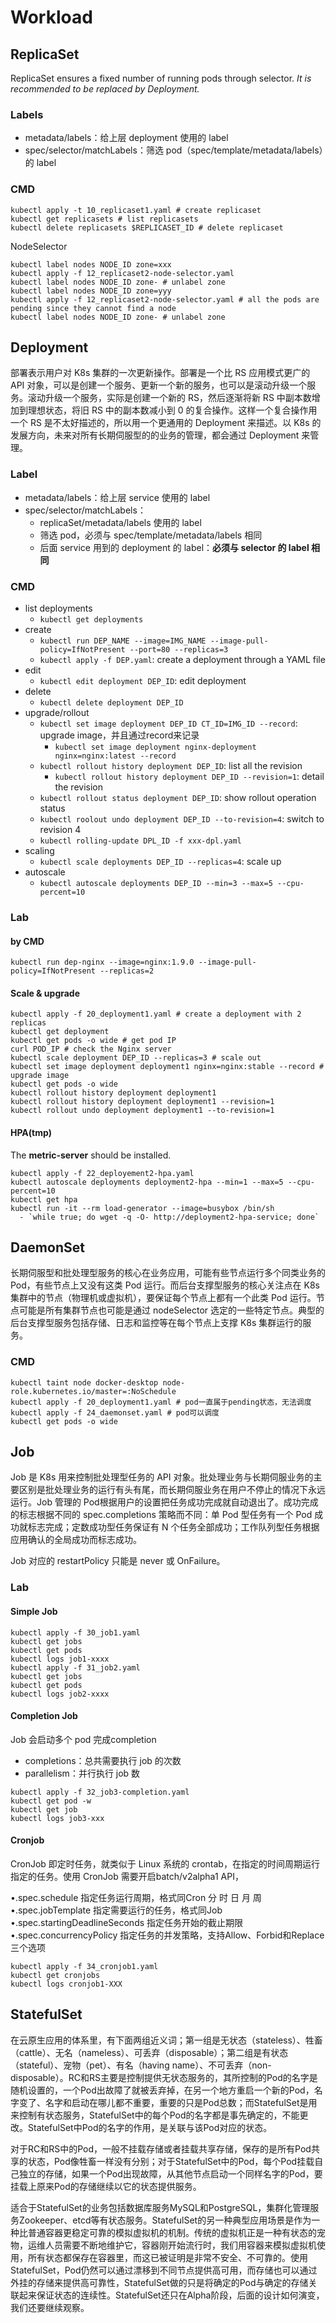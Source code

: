 # Workload
## ReplicaSet
ReplicaSet ensures a fixed number of running pods through selector.
*It is recommended to be replaced by Deployment.*

### Labels

- metadata/labels：给上层 deployment 使用的 label
- spec/selector/matchLabels：筛选 pod（spec/template/metadata/labels）的 label

### CMD

```shell
kubectl apply -t 10_replicaset1.yaml # create replicaset
kubectl get replicasets # list replicasets
kubectl delete replicasets $REPLICASET_ID # delete replicaset
```

NodeSelector

```shell
kubectl label nodes NODE_ID zone=xxx
kubectl apply -f 12_replicaset2-node-selector.yaml
kubectl label nodes NODE_ID zone- # unlabel zone
kubectl label nodes NODE_ID zone=yyy
kubectl apply -f 12_replicaset2-node-selector.yaml # all the pods are pending since they cannot find a node
kubectl label nodes NODE_ID zone- # unlabel zone
```

## Deployment
部署表示用户对 K8s 集群的一次更新操作。部署是一个比 RS 应用模式更广的 API 对象，可以是创建一个服务、更新一个新的服务，也可以是滚动升级一个服务。滚动升级一个服务，实际是创建一个新的 RS，然后逐渐将新 RS 中副本数增加到理想状态，将旧 RS 中的副本数减小到 0 的复合操作。这样一个复合操作用一个 RS 是不太好描述的，所以用一个更通用的 Deployment 来描述。以 K8s 的发展方向，未来对所有长期伺服型的的业务的管理，都会通过 Deployment 来管理。

### Label
- metadata/labels：给上层 service 使用的 label
- spec/selector/matchLabels：
  - replicaSet/metadata/labels 使用的 label
  - 筛选 pod，必须与 spec/template/metadata/labels 相同
  - 后面 service 用到的 deployment 的 label：**必须与 selector 的 label 相同**

### CMD
- list deployments
  - `kubectl get deployments`
- create
  - `kubectl run DEP_NAME --image=IMG_NAME --image-pull-policy=IfNotPresent --port=80 --replicas=3`
  - `kubectl apply -f DEP.yaml`: create a deployment through a YAML file
- edit
  - `kubectl edit deployment DEP_ID`: edit deployment
- delete
  - `kubectl delete deployment DEP_ID`
- upgrade/rollout
  - `kubectl set image deployment DEP_ID CT_ID=IMG_ID --record`: upgrade image，并且通过record来记录
    -  `kubectl set image deployment nginx-deployment nginx=nginx:latest --record`
  - `kubectl rollout history deployment DEP_ID`: list all the revision
    - `kubectl rollout history deployment DEP_ID --revision=1`: detail the revision
  - `kubectl rollout status deployment DEP_ID`: show rollout operation status
  - `kubectl roolout undo deployment DEP_ID --to-revision=4`: switch to revision 4
  - `kubectl rolling-update DPL_ID -f xxx-dpl.yaml`
- scaling
  - `kubectl scale deployments DEP_ID --replicas=4`: scale up
- autoscale
  - `kubectl autoscale deployments DEP_ID --min=3 --max=5 --cpu-percent=10`

### Lab

#### by CMD

```shell
kubectl run dep-nginx --image=nginx:1.9.0 --image-pull-policy=IfNotPresent --replicas=2
```

#### Scale & upgrade

```shell
kubectl apply -f 20_deployment1.yaml # create a deployment with 2 replicas
kubectl get deployment
kubectl get pods -o wide # get pod IP
curl POD_IP # check the Nginx server
kubectl scale deployment DEP_ID --replicas=3 # scale out
kubectl set image deployment deployment1 nginx=nginx:stable --record # upgrade image
kubectl get pods -o wide
kubectl rollout history deployment deployment1
kubectl rollout history deployment deployment1 --revision=1
kubectl rollout undo deployment deployment1 --to-revision=1
```

#### HPA(tmp)
The **metric-server** should be installed.

```shell
kubectl apply -f 22_deployement2-hpa.yaml
kubectl autoscale deployments deployment2-hpa --min=1 --max=5 --cpu-percent=10
kubectl get hpa
kubectl run -it --rm load-generator --image=busybox /bin/sh
  - `while true; do wget -q -O- http://deployment2-hpa-service; done`
```

## DaemonSet
长期伺服型和批处理型服务的核心在业务应用，可能有些节点运行多个同类业务的 Pod，有些节点上又没有这类 Pod 运行。而后台支撑型服务的核心关注点在 K8s 集群中的节点（物理机或虚拟机），要保证每个节点上都有一个此类 Pod 运行。节点可能是所有集群节点也可能是通过 nodeSelector 选定的一些特定节点。典型的后台支撑型服务包括存储、日志和监控等在每个节点上支撑 K8s 集群运行的服务。

### CMD

```shell
kubectl taint node docker-desktop node-role.kubernetes.io/master=:NoSchedule 
kubectl apply -f 20_deployment1.yaml # pod一直属于pending状态，无法调度
kubectl apply -f 24_daemonset.yaml # pod可以调度
kubectl get pods -o wide
```

## Job

Job 是 K8s 用来控制批处理型任务的 API 对象。批处理业务与长期伺服业务的主要区别是批处理业务的运行有头有尾，而长期伺服业务在用户不停止的情况下永远运行。Job 管理的 Pod根据用户的设置把任务成功完成就自动退出了。成功完成的标志根据不同的 spec.completions 策略而不同：单 Pod 型任务有一个 Pod 成功就标志完成；定数成功型任务保证有 N 个任务全部成功；工作队列型任务根据应用确认的全局成功而标志成功。

Job 对应的 restartPolicy 只能是 never 或 OnFailure。

### Lab
#### Simple Job

```shell
kubectl apply -f 30_job1.yaml
kubectl get jobs
kubectl get pods
kubectl logs job1-xxxx
kubectl apply -f 31_job2.yaml
kubectl get jobs
kubectl get pods
kubectl logs job2-xxxx
```

#### Completion Job
Job 会启动多个 pod 完成completion
- completions：总共需要执行 job 的次数
- parallelism：并行执行 job 数

```shell
kubectl apply -f 32_job3-completion.yaml
kubectl get pod -w
kubectl get job
kubectl logs job3-xxx
```

#### Cronjob
CronJob 即定时任务，就类似于 Linux 系统的 crontab，在指定的时间周期运行指定的任务。使用 CronJob 需要开启batch/v2alpha1 API，

•.spec.schedule 指定任务运行周期，格式同Cron                 分  时  日  月  周
•.spec.jobTemplate 指定需要运行的任务，格式同Job
•.spec.startingDeadlineSeconds 指定任务开始的截止期限
•.spec.concurrencyPolicy 指定任务的并发策略，支持Allow、Forbid和Replace三个选项

```shell
kubectl apply -f 34_cronjob1.yaml
kubectl get cronjobs
kubectl logs cronjob1-XXX
```

## StatefulSet

在云原生应用的体系里，有下面两组近义词；第一组是无状态（stateless）、牲畜（cattle）、无名（nameless）、可丢弃（disposable）；第二组是有状态（stateful）、宠物（pet）、有名（having  name）、不可丢弃（non-disposable）。RC和RS主要是控制提供无状态服务的，其所控制的Pod的名字是随机设置的，一个Pod出故障了就被丢弃掉，在另一个地方重启一个新的Pod，名字变了、名字和启动在哪儿都不重要，重要的只是Pod总数；而StatefulSet是用来控制有状态服务，StatefulSet中的每个Pod的名字都是事先确定的，不能更改。StatefulSet中Pod的名字的作用，是关联与该Pod对应的状态。

对于RC和RS中的Pod，一般不挂载存储或者挂载共享存储，保存的是所有Pod共享的状态，Pod像牲畜一样没有分别；对于StatefulSet中的Pod，每个Pod挂载自己独立的存储，如果一个Pod出现故障，从其他节点启动一个同样名字的Pod，要挂载上原来Pod的存储继续以它的状态提供服务。

适合于StatefulSet的业务包括数据库服务MySQL和PostgreSQL，集群化管理服务Zookeeper、etcd等有状态服务。StatefulSet的另一种典型应用场景是作为一种比普通容器更稳定可靠的模拟虚拟机的机制。传统的虚拟机正是一种有状态的宠物，运维人员需要不断地维护它，容器刚开始流行时，我们用容器来模拟虚拟机使用，所有状态都保存在容器里，而这已被证明是非常不安全、不可靠的。使用StatefulSet，Pod仍然可以通过漂移到不同节点提供高可用，而存储也可以通过外挂的存储来提供高可靠性，StatefulSet做的只是将确定的Pod与确定的存储关联起来保证状态的连续性。StatefulSet还只在Alpha阶段，后面的设计如何演变，我们还要继续观察。

